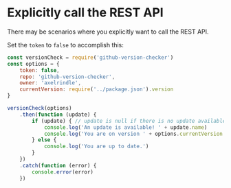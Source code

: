 # Explicitly call the REST API

There may be scenarios where you explicitly want to call the REST API.

Set the `token` to `false` to accomplish this:

```js
const versionCheck = require('github-version-checker')
const options = {
    token: false,
    repo: 'github-version-checker',
    owner: 'axelrindle',
    currentVersion: require('../package.json').version
}

versionCheck(options)
    .then(function (update) {
        if (update) { // update is null if there is no update available, so check here
            console.log('An update is available! ' + update.name)
            console.log('You are on version ' + options.currentVersion + '!')
        } else {
            console.log('You are up to date.')
        }
    })
    .catch(function (error) {
        console.error(error)
    })
```
